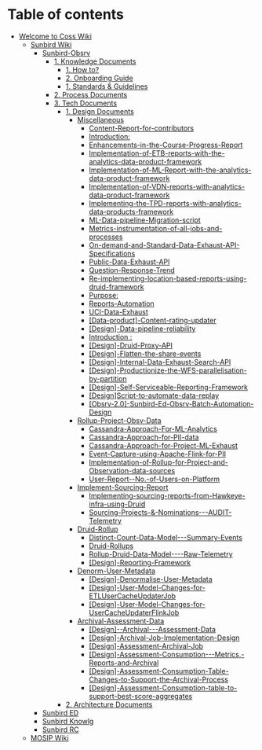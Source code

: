 # Table of contents

* [Welcome to Coss Wiki](README.md)
  * [Sunbird Wiki](welcome-to-coss-wiki/sunbird-wiki/README.md)
    * [Sunbird-Obsrv](welcome-to-coss-wiki/sunbird-wiki/sunbird-obsrv/README.md)
      * [1. Knowledge Documents](welcome-to-coss-wiki/sunbird-wiki/sunbird-obsrv/1.-knowledge-documents/README.md)
        * [1.  How to?](welcome-to-coss-wiki/sunbird-wiki/sunbird-obsrv/1.-knowledge-documents/1.-how-to.md)
        * [2. Onboarding Guide](welcome-to-coss-wiki/sunbird-wiki/sunbird-obsrv/1.-knowledge-documents/2.-onboarding-guide.md)
        * [1. Standards & Guidelines](welcome-to-coss-wiki/sunbird-wiki/sunbird-obsrv/1.-knowledge-documents/1.-standards-and-guidelines.md)
      * [2. Process Documents](welcome-to-coss-wiki/sunbird-wiki/sunbird-obsrv/2.-process-documents.md)
      * [3. Tech Documents](welcome-to-coss-wiki/sunbird-wiki/sunbird-obsrv/3.-tech-documents/README.md)
        * [1. Design Documents](welcome-to-coss-wiki/sunbird-wiki/sunbird-obsrv/3.-tech-documents/1.-design-documents/README.md)
          * [Miscellaneous](welcome-to-coss-wiki/sunbird-wiki/sunbird-obsrv/3.-tech-documents/1.-design-documents/design-docs/README.md)
            * [Content-Report-for-contributors](welcome-to-coss-wiki/sunbird-wiki/sunbird-obsrv/3.-tech-documents/1.-design-documents/design-docs/content-report-for-contributors.md)
            * [Introduction:](welcome-to-coss-wiki/sunbird-wiki/sunbird-obsrv/3.-tech-documents/1.-design-documents/design-docs/data-exhaust-meta-apis.md)
            * [Enhancements-in-the-Course-Progress-Report](welcome-to-coss-wiki/sunbird-wiki/sunbird-obsrv/3.-tech-documents/1.-design-documents/design-docs/enhancements-in-the-course-progress-report.md)
            * [Implementation-of-ETB-reports-with-the-analytics-data-product-framework](welcome-to-coss-wiki/sunbird-wiki/sunbird-obsrv/3.-tech-documents/1.-design-documents/design-docs/implementation-of-etb-reports-with-the-analytics-data-product-framework.md)
            * [Implementation-of-ML-Report-with-the-analytics-data-product-framework](welcome-to-coss-wiki/sunbird-wiki/sunbird-obsrv/3.-tech-documents/1.-design-documents/design-docs/implementation-of-ml-report-with-the-analytics-data-product-framework.md)
            * [Implementation-of-VDN-reports-with-analytics-data-product-framework](welcome-to-coss-wiki/sunbird-wiki/sunbird-obsrv/3.-tech-documents/1.-design-documents/design-docs/implementation-of-vdn-reports-with-analytics-data-product-framework.md)
            * [Implementing-the-TPD-reports-with-analytics-data-products-framework](welcome-to-coss-wiki/sunbird-wiki/sunbird-obsrv/3.-tech-documents/1.-design-documents/design-docs/implementing-the-tpd-reports-with-analytics-data-products-framework.md)
            * [ML-Data-pipeline-Migration-script](welcome-to-coss-wiki/sunbird-wiki/sunbird-obsrv/3.-tech-documents/1.-design-documents/design-docs/ml-data-pipeline-migration-script.md)
            * [Metrics-instrumentation-of-all-jobs-and-processes](welcome-to-coss-wiki/sunbird-wiki/sunbird-obsrv/3.-tech-documents/1.-design-documents/design-docs/metrics-instrumentation-of-all-jobs-and-processes.md)
            * [On-demand-and-Standard-Data-Exhaust-API-Specifications](welcome-to-coss-wiki/sunbird-wiki/sunbird-obsrv/3.-tech-documents/1.-design-documents/design-docs/on-demand-and-standard-data-exhaust-api-specifications.md)
            * [Public-Data-Exhaust-API](welcome-to-coss-wiki/sunbird-wiki/sunbird-obsrv/3.-tech-documents/1.-design-documents/design-docs/public-data-exhaust-api.md)
            * [Question-Response-Trend](welcome-to-coss-wiki/sunbird-wiki/sunbird-obsrv/3.-tech-documents/1.-design-documents/design-docs/question-response-trend.md)
            * [Re-implementing-location-based-reports-using-druid-framework](welcome-to-coss-wiki/sunbird-wiki/sunbird-obsrv/3.-tech-documents/1.-design-documents/design-docs/re-implementing-location-based-reports-using-druid-framework.md)
            * [Purpose:](welcome-to-coss-wiki/sunbird-wiki/sunbird-obsrv/3.-tech-documents/1.-design-documents/design-docs/report-jobs-with-on-demand-data-exhaust-api.md)
            * [Reports-Automation](welcome-to-coss-wiki/sunbird-wiki/sunbird-obsrv/3.-tech-documents/1.-design-documents/design-docs/reports-automation.md)
            * [UCI-Data-Exhaust](welcome-to-coss-wiki/sunbird-wiki/sunbird-obsrv/3.-tech-documents/1.-design-documents/design-docs/uci-data-exhaust.md)
            * [\[Data-product\]-Content-rating-updater](welcome-to-coss-wiki/sunbird-wiki/sunbird-obsrv/3.-tech-documents/1.-design-documents/design-docs/data-product-content-rating-updater.md)
            * [\[Design\]-Data-pipeline-reliability](welcome-to-coss-wiki/sunbird-wiki/sunbird-obsrv/3.-tech-documents/1.-design-documents/design-docs/design-data-pipeline-reliability.md)
            * [Introduction :](welcome-to-coss-wiki/sunbird-wiki/sunbird-obsrv/3.-tech-documents/1.-design-documents/design-docs/design-data-type-changes-for-usertype-and-usersubtype.md)
            * [\[Design\]-Druid-Proxy-API](welcome-to-coss-wiki/sunbird-wiki/sunbird-obsrv/3.-tech-documents/1.-design-documents/design-docs/design-druid-proxy-api.md)
            * [\[Design\]-Flatten-the-share-events](welcome-to-coss-wiki/sunbird-wiki/sunbird-obsrv/3.-tech-documents/1.-design-documents/design-docs/design-flatten-the-share-events.md)
            * [\[Design\]-Internal-Data-Exhaust-Search-API](welcome-to-coss-wiki/sunbird-wiki/sunbird-obsrv/3.-tech-documents/1.-design-documents/design-docs/design-internal-data-exhaust-search-api.md)
            * [\[Design\]-Productionize-the-WFS-parallelisation-by-partition](welcome-to-coss-wiki/sunbird-wiki/sunbird-obsrv/3.-tech-documents/1.-design-documents/design-docs/design-productionize-the-wfs-parallelisation-by-partition.md)
            * [\[Design\]-Self-Serviceable-Reporting-Framework](welcome-to-coss-wiki/sunbird-wiki/sunbird-obsrv/3.-tech-documents/1.-design-documents/design-docs/design-self-serviceable-reporting-framework.md)
            * [\[Design\]Script-to-automate-data-replay](welcome-to-coss-wiki/sunbird-wiki/sunbird-obsrv/3.-tech-documents/1.-design-documents/design-docs/design-script-to-automate-data-replay.md)
            * [\[Obsrv-2.0\]-Sunbird-Ed-Obsrv-Batch-Automation-Design](welcome-to-coss-wiki/sunbird-wiki/sunbird-obsrv/3.-tech-documents/1.-design-documents/design-docs/obsrv-2.0-sunbird-ed-obsrv-batch-automation-design.md)
          * [Rollup-Project-Obsv-Data](welcome-to-coss-wiki/sunbird-wiki/sunbird-obsrv/3.-tech-documents/1.-design-documents/rollup-project-obsv-data/README.md)
            * [Cassandra-Approach-For-ML-Analytics](welcome-to-coss-wiki/sunbird-wiki/sunbird-obsrv/3.-tech-documents/1.-design-documents/rollup-project-obsv-data/cassandra-approach-for-ml-analytics.md)
            * [Cassandra-Approach-for-PII-data](welcome-to-coss-wiki/sunbird-wiki/sunbird-obsrv/3.-tech-documents/1.-design-documents/rollup-project-obsv-data/cassandra-approach-for-pii-data.md)
            * [Cassandra-Approach-for-Project-ML-Exhaust](welcome-to-coss-wiki/sunbird-wiki/sunbird-obsrv/3.-tech-documents/1.-design-documents/rollup-project-obsv-data/cassandra-approach-for-project-ml-exhaust.md)
            * [Event-Capture-using-Apache-Flink-for-PII](welcome-to-coss-wiki/sunbird-wiki/sunbird-obsrv/3.-tech-documents/1.-design-documents/rollup-project-obsv-data/event-capture-using-apache-flink-for-pii.md)
            * [Implementation-of-Rollup-for-Project-and-Observation-data-sources](welcome-to-coss-wiki/sunbird-wiki/sunbird-obsrv/3.-tech-documents/1.-design-documents/rollup-project-obsv-data/implementation-of-rollup-for-project-and-observation-data-sources.md)
            * [User-Report--No.-of-Users-on-Platform](welcome-to-coss-wiki/sunbird-wiki/sunbird-obsrv/3.-tech-documents/1.-design-documents/rollup-project-obsv-data/user-report-no.-of-users-on-platform.md)
          * [Implement-Sourcing-Report](welcome-to-coss-wiki/sunbird-wiki/sunbird-obsrv/3.-tech-documents/1.-design-documents/implement-sourcing-report/README.md)
            * [Implementing-sourcing-reports-from-Hawkeye-infra-using-Druid](welcome-to-coss-wiki/sunbird-wiki/sunbird-obsrv/3.-tech-documents/1.-design-documents/implement-sourcing-report/implementing-sourcing-reports-from-hawkeye-infra-using-druid.md)
            * [Sourcing-Projects-&-Nominations---AUDIT-Telemetry](welcome-to-coss-wiki/sunbird-wiki/sunbird-obsrv/3.-tech-documents/1.-design-documents/implement-sourcing-report/sourcing-projects-and-nominations-audit-telemetry.md)
          * [Druid-Rollup](welcome-to-coss-wiki/sunbird-wiki/sunbird-obsrv/3.-tech-documents/1.-design-documents/druid-rollup/README.md)
            * [Distinct-Count-Data-Model---Summary-Events](welcome-to-coss-wiki/sunbird-wiki/sunbird-obsrv/3.-tech-documents/1.-design-documents/druid-rollup/distinct-count-data-model-summary-events.md)
            * [Druid-Rollups](welcome-to-coss-wiki/sunbird-wiki/sunbird-obsrv/3.-tech-documents/1.-design-documents/druid-rollup/druid-rollups.md)
            * [Rollup-Druid-Data-Model----Raw-Telemetry](welcome-to-coss-wiki/sunbird-wiki/sunbird-obsrv/3.-tech-documents/1.-design-documents/druid-rollup/rollup-druid-data-model-raw-telemetry.md)
            * [\[Design\]-Reporting-Framework](welcome-to-coss-wiki/sunbird-wiki/sunbird-obsrv/3.-tech-documents/1.-design-documents/druid-rollup/design-reporting-framework.md)
          * [Denorm-User-Metadata](welcome-to-coss-wiki/sunbird-wiki/sunbird-obsrv/3.-tech-documents/1.-design-documents/denorm-user-metadata/README.md)
            * [\[Design\]-Denormalise-User-Metadata](welcome-to-coss-wiki/sunbird-wiki/sunbird-obsrv/3.-tech-documents/1.-design-documents/denorm-user-metadata/design-denormalise-user-metadata.md)
            * [\[Design\]-User-Model-Changes-for-ETLUserCacheUpdaterJob](welcome-to-coss-wiki/sunbird-wiki/sunbird-obsrv/3.-tech-documents/1.-design-documents/denorm-user-metadata/design-user-model-changes-for-etlusercacheupdaterjob.md)
            * [\[Design\]-User-Model-Changes-for-UserCacheUpdaterFlinkJob](welcome-to-coss-wiki/sunbird-wiki/sunbird-obsrv/3.-tech-documents/1.-design-documents/denorm-user-metadata/design-user-model-changes-for-usercacheupdaterflinkjob.md)
          * [Archival-Assessment-Data](welcome-to-coss-wiki/sunbird-wiki/sunbird-obsrv/3.-tech-documents/1.-design-documents/archival-assessment-data/README.md)
            * [\[Design\]--Archival---Assessment-Data](welcome-to-coss-wiki/sunbird-wiki/sunbird-obsrv/3.-tech-documents/1.-design-documents/archival-assessment-data/design-archival-assessment-data.md)
            * [\[Design\]-Archival-Job-Implementation-Design](welcome-to-coss-wiki/sunbird-wiki/sunbird-obsrv/3.-tech-documents/1.-design-documents/archival-assessment-data/design-archival-job-implementation-design.md)
            * [\[Design\]-Assessment-Archival-Job](welcome-to-coss-wiki/sunbird-wiki/sunbird-obsrv/3.-tech-documents/1.-design-documents/archival-assessment-data/design-assessment-archival-job.md)
            * [\[Design\]-Assessment-Consumption---Metrics,-Reports-and-Archival](welcome-to-coss-wiki/sunbird-wiki/sunbird-obsrv/3.-tech-documents/1.-design-documents/archival-assessment-data/design-assessment-consumption-metrics-reports-and-archival.md)
            * [\[Design\]-Assessment-Consumption-Table-Changes-to-Support-the-Archival-Process](welcome-to-coss-wiki/sunbird-wiki/sunbird-obsrv/3.-tech-documents/1.-design-documents/archival-assessment-data/design-assessment-consumption-table-changes-to-support-the-archival-process.md)
            * [\[Design\]-Assessment-Consumption-table-to-support-best-score-aggregates](welcome-to-coss-wiki/sunbird-wiki/sunbird-obsrv/3.-tech-documents/1.-design-documents/archival-assessment-data/design-assessment-consumption-table-to-support-best-score-aggregates.md)
        * [2. Architecture Documents](welcome-to-coss-wiki/sunbird-wiki/sunbird-obsrv/3.-tech-documents/2.-architecture-documents.md)
    * [Sunbird ED](welcome-to-coss-wiki/sunbird-wiki/sunbird-ed.md)
    * [Sunbird Knowlg](welcome-to-coss-wiki/sunbird-wiki/sunbird-knowlg.md)
    * [Sunbird RC](welcome-to-coss-wiki/sunbird-wiki/sunbird-rc.md)
  * [MOSIP Wiki](welcome-to-coss-wiki/mosip-wiki.md)
